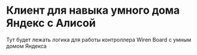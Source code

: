 # Клиент для навыка умного дома Яндекс с Алисой

Тут будет лежать логика для работы контроллера Wiren Board с умным домом Яндекса
